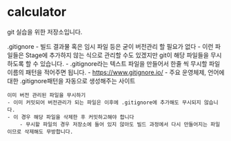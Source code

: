 # calculator
git 실습을 위한 저장소입니다.

.gitignore
    - 빌드 결과물 혹은 임시 파일 등은 굳이 버전관리 할 필요가 없다
    - 이런 파일들은 Stage에 추가하지 않는 식으로 관리할 수도 있겠지만 git이 해당 파일들을 무시하도록 할 수 있습니다.
    - .gitignore라는 텍스트 파일을 만들어서 한줄 씩 무시할 파일 이름의 패턴을 적어주면 됩니다.
    - https://www.gitignore.io/
        - 주요 운영체제, 언어에 대한 .gitignore패턴을 자동으로 생성해주는 사이트

    이미 버전 관리된 파일을 무시하기
    - 이미 커밋되어 버전관리가 되는 파일은 이후에 .gitignore에 추가해도 무시되지 않습니다.
    - 이 경우 해당 파일을 삭제한 후 커밋하고해야 합니다
        - 무시할 파일의 경우 저장소에 들어 있지 않아도 빌드 과정에서 다시 만들어지는 파일이므로 삭제해도 무방합니다.